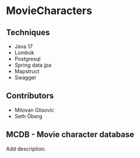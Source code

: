 # MovieCharacters

## Techniques
* Java 17
* Lombok
* Postgresql
* Spring data jpa
* Mapstruct
* Swagger

## Contributors
* Milovan Glisovic
* Seth Öberg 

## MCDB - Movie character database
Add description. 
